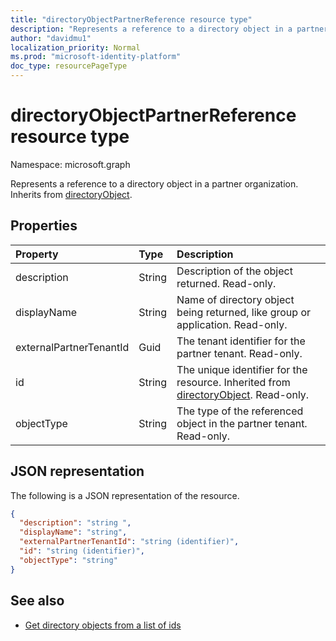 ```yaml
---
title: "directoryObjectPartnerReference resource type"
description: "Represents a reference to a directory object in a partner tenant. Inherits from directoryObject."
author: "davidmu1"
localization_priority: Normal
ms.prod: "microsoft-identity-platform"
doc_type: resourcePageType
---
```


# directoryObjectPartnerReference resource type

Namespace: microsoft.graph

Represents a reference to a directory object in a partner organization. Inherits from [directoryObject](/graph/api/resources/directoryobject?view=graph-rest-v1.0).

## Properties

| Property | Type | Description |
|:---------------|:--------|:----------|
|description|String| Description of the object returned. Read-only. |
|displayName|String| Name of directory object being returned, like group or application. Read-only. |
|externalPartnerTenantId|Guid| The tenant identifier for the partner tenant. Read-only. |
|id|String| The unique identifier for the resource. Inherited from [directoryObject](/graph/api/resources/directoryobject?view=graph-rest-v1.0). Read-only. |
|objectType|String| The type of the referenced object in the partner tenant. Read-only. |

## JSON representation

The following is a JSON representation of the resource.

<!-- {
  "blockType": "resource",
  "keyProperty": "id",
  "@odata.type": "microsoft.graph.directoryObjectPartnerReference"
}-->

```json
{
  "description": "string ",
  "displayName": "string",
  "externalPartnerTenantId": "string (identifier)",
  "id": "string (identifier)",
  "objectType": "string"
}
```

## See also

- [Get directory objects from a list of ids](/graph/api/directoryobject-getbyids?view=graph-rest-v1.0)

<!-- uuid: fbec8cd7-cfe4-431d-87fc-d102cd2841a4
2018-12-06 02:01:30 UTC -->
<!--
{
  "type": "#page.annotation",
  "description": "directoryObjectPartnerReference resource",
  "keywords": "",
  "section": "documentation",
  "tocPath": "",
  "suppressions": []
}
-->
